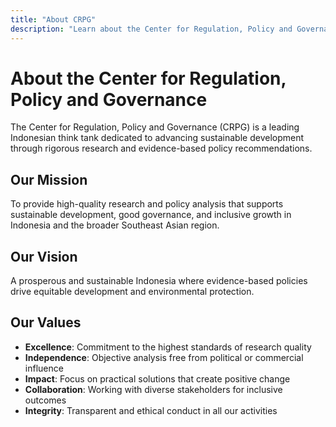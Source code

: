```yaml
---
title: "About CRPG"
description: "Learn about the Center for Regulation, Policy and Governance"
---
```


# About the Center for Regulation, Policy and Governance

The Center for Regulation, Policy and Governance (CRPG) is a leading Indonesian think tank dedicated to advancing sustainable development through rigorous research and evidence-based policy recommendations.

## Our Mission

To provide high-quality research and policy analysis that supports sustainable development, good governance, and inclusive growth in Indonesia and the broader Southeast Asian region.

## Our Vision

A prosperous and sustainable Indonesia where evidence-based policies drive equitable development and environmental protection.

## Our Values

- **Excellence**: Commitment to the highest standards of research quality
- **Independence**: Objective analysis free from political or commercial influence  
- **Impact**: Focus on practical solutions that create positive change
- **Collaboration**: Working with diverse stakeholders for inclusive outcomes
- **Integrity**: Transparent and ethical conduct in all our activities